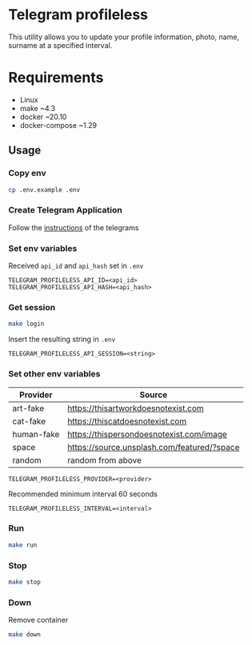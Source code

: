 # Telegram profileless

This utility allows you to update your profile information, photo, name, surname at a specified interval.

# Requirements

- Linux
- make ~4.3
- docker ~20.10
- docker-compose ~1.29

## Usage

### Copy env

```bash
cp .env.example .env
```

### Create Telegram Application

Follow the [instructions](https://core.telegram.org/api/obtaining_api_id#obtaining-api-id) of the telegrams

### Set env variables

Received ```api_id``` and ```api_hash``` set in ```.env```

```dotenv
TELEGRAM_PROFILELESS_API_ID=<api_id>
TELEGRAM_PROFILELESS_API_HASH=<api_hash>
```

### Get session

```bash
make login
```

Insert the resulting string in ```.env```

```dotenv
TELEGRAM_PROFILELESS_API_SESSION=<string>
```

### Set other env variables

Provider | Source
--- | ---
art-fake | https://thisartworkdoesnotexist.com
cat-fake | https://thiscatdoesnotexist.com
human-fake | https://thispersondoesnotexist.com/image
space | https://source.unsplash.com/featured/?space
random | random from above

```dotenv
TELEGRAM_PROFILELESS_PROVIDER=<provider>
```

Recommended minimum interval 60 seconds

```dotenv
TELEGRAM_PROFILELESS_INTERVAL=<interval>
```

### Run

```bash
make run
```

### Stop

```bash
make stop
```

### Down

Remove container

```bash
make down
```
